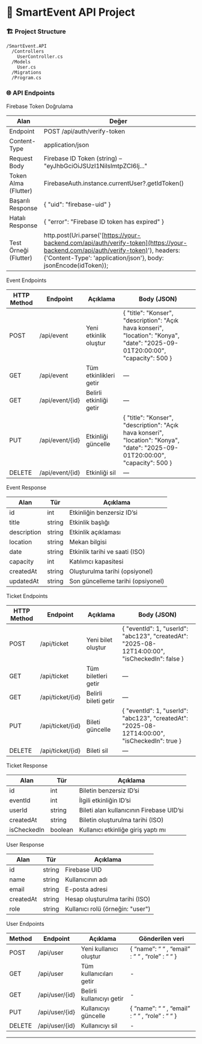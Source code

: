 # 🚀 SmartEvent API Project

### 🏗️ Project Structure

```
/SmartEvent.API
  /Controllers
    UserController.cs
  /Models
    User.cs
  /Migrations
  /Program.cs

```

### 🌐 API Endpoints

Firebase Token Doğrulama

| Alan | Değer |
| --- | --- |
| Endpoint | POST /api/auth/verify-token |
| Content-Type | application/json |
| Request Body | Firebase ID Token (string) – "eyJhbGciOiJSUzI1NiIsImtpZCI6Ij..." |
| Token Alma (Flutter) | FirebaseAuth.instance.currentUser?.getIdToken() |
| Başarılı Response | { "uid": "firebase-uid" } |
| Hatalı Response | { "error": "Firebase ID token has expired" } |
| Test Örneği (Flutter) | http.post(Uri.parse('[https://your-backend.com/api/auth/verify-token](https://your-backend.com/api/auth/verify-token)'), headers: {'Content-Type': 'application/json'}, body: jsonEncode(idToken)); |

Event Endpoints

| HTTP Method | Endpoint | Açıklama | Body (JSON) |
| --- | --- | --- | --- |
| POST | /api/event | Yeni etkinlik oluştur | { "title": "Konser", "description": "Açık hava konseri", "location": "Konya", "date": "2025-09-01T20:00:00", "capacity": 500 } |
| GET | /api/event | Tüm etkinlikleri getir | — |
| GET | /api/event/{id} | Belirli etkinliği getir | — |
| PUT | /api/event/{id} | Etkinliği güncelle | { "title": "Konser", "description": "Açık hava konseri", "location": "Konya", "date": "2025-09-01T20:00:00", "capacity": 500 } |
| DELETE | /api/event/{id} | Etkinliği sil | — |

Event Response

| Alan | Tür | Açıklama |
| --- | --- | --- |
| id | int | Etkinliğin benzersiz ID’si |
| title | string | Etkinlik başlığı |
| description | string | Etkinlik açıklaması |
| location | string | Mekan bilgisi |
| date | string | Etkinlik tarihi ve saati (ISO) |
| capacity | int | Katılımcı kapasitesi |
| createdAt | string | Oluşturulma tarihi (opsiyonel) |
| updatedAt | string | Son güncelleme tarihi (opsiyonel) |

Ticket Endpoints

| HTTP Method | Endpoint | Açıklama | Body (JSON) |
| --- | --- | --- | --- |
| POST | /api/ticket | Yeni bilet oluştur | { "eventId": 1, "userId": "abc123", "createdAt": "2025-08-12T14:00:00", "isCheckedIn": false } |
| GET | /api/ticket | Tüm biletleri getir | — |
| GET | /api/ticket/{id} | Belirli bileti getir | — |
| PUT | /api/ticket/{id} | Bileti güncelle | { "eventId": 1, "userId": "abc123", "createdAt": "2025-08-12T14:00:00", "isCheckedIn": true } |
| DELETE | /api/ticket/{id} | Bileti sil | — |

Ticket Response

| Alan | Tür | Açıklama |
| --- | --- | --- |
| id | int | Biletin benzersiz ID’si |
| eventId | int | İlgili etkinliğin ID’si |
| userId | string | Bileti alan kullanıcının Firebase UID’si |
| createdAt | string | Biletin oluşturulma tarihi (ISO) |
| isCheckedIn | boolean | Kullanıcı etkinliğe giriş yaptı mı |

User Response

| Alan | Tür | Açıklama |
| --- | --- | --- |
| id | string | Firebase UID |
| name | string | Kullanıcının adı |
| email | string | E-posta adresi |
| createdAt | string | Hesap oluşturulma tarihi (ISO) |
| role | string | Kullanıcı rolü (örneğin: "user") |

User Endpoints

| Method | Endpoint | Açıklama | Gönderilen veri |
| --- | --- | --- | --- |
| POST | /api/user | Yeni kullanıcı oluştur | {  “name”: “ “ ,  “email” :  “  “ ,  “role” :  “ “ } |
| GET | /api/user | Tüm kullanıcıları getir | - |
| GET | /api/user/{id} | Belirli kullanıcıyı getir | - |
| PUT | /api/user/{id} | Kullanıcıyı güncelle | {  “name”: “ “ ,  “email” :  “  “ ,  “role” :  “ “ } |
| DELETE | /api/user/{id} | Kullanıcıyı sil | - |

---
